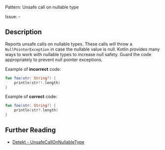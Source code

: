 Pattern: Unsafe call on nullable type

Issue: -

## Description

Reports unsafe calls on nullable types. These calls will throw a `NullPointerException` in case the nullable value is null. Kotlin provides many ways to work with nullable types to increase null safety. Guard the code appropriately to prevent null pointer exceptions.

Example of **incorrect** code:

```kotlin
fun foo(str: String?) {
    println(str!!.length)
}
```

Example of **correct** code:

```kotlin
fun foo(str: String?) {
    println(str?.length)
}
```

## Further Reading

* [Detekt - UnsafeCallOnNullableType](https://detekt.github.io/detekt/potential-bugs.html#unsafecallonnullabletype)